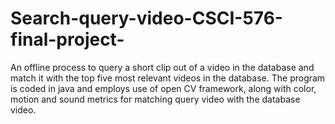 # Search-query-video-CSCI-576-final-project-
An offline process to query a short clip out of a video in the database  and match it with the top five most relevant videos in the database.  The program is coded in java and employs use of open CV framework, along with color, motion and sound metrics for matching query video with the database video.
